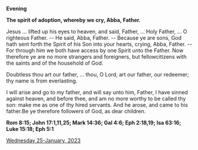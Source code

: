 **Evening**

**The spirit of adoption, whereby we cry, Abba, Father.**
 
Jesus ... lifted up his eyes to heaven, and said, Father, ... Holy Father, ... O righteous Father. -- He said, Abba, Father. -- Because ye are sons, God hath sent forth the Spirit of his Son into your hearts, crying, Abba, Father. -- For through him we both have access by one Spirit unto the Father. Now therefore ye are no more strangers and foreigners, but fellowcitizens with the saints and of the household of God.
 
Doubtless thou art our father, ... thou, O Lord, art our father, our redeemer; thy name is from everlasting.
 
I will arise and go to my father, and will say unto him, Father, I have sinned against heaven, and before thee, and am no more worthy to be called thy son: make me as one of thy hired servants. And he arose, and came to his father.Be ye therefore followers of God, as dear children.  

**Rom 8:15; John 17:1,11,25; Mark 14:36; Gal 4:6; Eph 2:18,19; Isa 63:16; Luke 15:18; Eph 5:1**

[Wednesday 25-January, 2023](https://t.me/daily_light)
